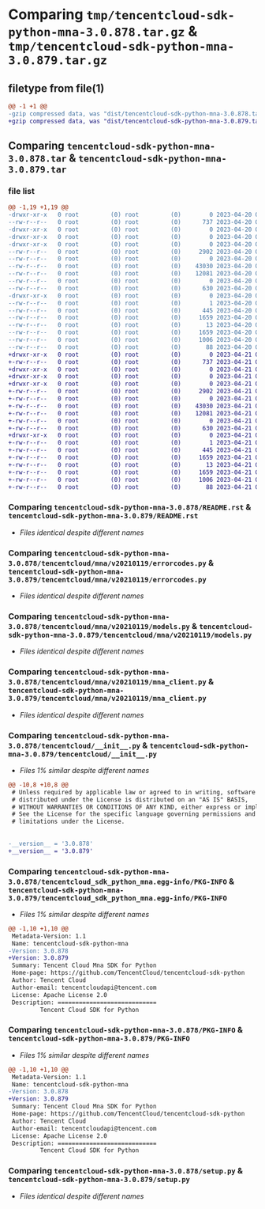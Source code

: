 # Comparing `tmp/tencentcloud-sdk-python-mna-3.0.878.tar.gz` & `tmp/tencentcloud-sdk-python-mna-3.0.879.tar.gz`

## filetype from file(1)

```diff
@@ -1 +1 @@
-gzip compressed data, was "dist/tencentcloud-sdk-python-mna-3.0.878.tar", last modified: Thu Apr 20 00:37:27 2023, max compression
+gzip compressed data, was "dist/tencentcloud-sdk-python-mna-3.0.879.tar", last modified: Fri Apr 21 00:52:49 2023, max compression
```

## Comparing `tencentcloud-sdk-python-mna-3.0.878.tar` & `tencentcloud-sdk-python-mna-3.0.879.tar`

### file list

```diff
@@ -1,19 +1,19 @@
-drwxr-xr-x   0 root         (0) root         (0)        0 2023-04-20 00:37:27.000000 tencentcloud-sdk-python-mna-3.0.878/
--rw-r--r--   0 root         (0) root         (0)      737 2023-04-20 00:37:27.000000 tencentcloud-sdk-python-mna-3.0.878/README.rst
-drwxr-xr-x   0 root         (0) root         (0)        0 2023-04-20 00:37:27.000000 tencentcloud-sdk-python-mna-3.0.878/tencentcloud/
-drwxr-xr-x   0 root         (0) root         (0)        0 2023-04-20 00:37:27.000000 tencentcloud-sdk-python-mna-3.0.878/tencentcloud/mna/
-drwxr-xr-x   0 root         (0) root         (0)        0 2023-04-20 00:37:27.000000 tencentcloud-sdk-python-mna-3.0.878/tencentcloud/mna/v20210119/
--rw-r--r--   0 root         (0) root         (0)     2902 2023-04-20 00:37:27.000000 tencentcloud-sdk-python-mna-3.0.878/tencentcloud/mna/v20210119/errorcodes.py
--rw-r--r--   0 root         (0) root         (0)        0 2023-04-20 00:37:27.000000 tencentcloud-sdk-python-mna-3.0.878/tencentcloud/mna/v20210119/__init__.py
--rw-r--r--   0 root         (0) root         (0)    43030 2023-04-20 00:37:27.000000 tencentcloud-sdk-python-mna-3.0.878/tencentcloud/mna/v20210119/models.py
--rw-r--r--   0 root         (0) root         (0)    12081 2023-04-20 00:37:27.000000 tencentcloud-sdk-python-mna-3.0.878/tencentcloud/mna/v20210119/mna_client.py
--rw-r--r--   0 root         (0) root         (0)        0 2023-04-20 00:37:27.000000 tencentcloud-sdk-python-mna-3.0.878/tencentcloud/mna/__init__.py
--rw-r--r--   0 root         (0) root         (0)      630 2023-04-20 00:37:27.000000 tencentcloud-sdk-python-mna-3.0.878/tencentcloud/__init__.py
-drwxr-xr-x   0 root         (0) root         (0)        0 2023-04-20 00:37:27.000000 tencentcloud-sdk-python-mna-3.0.878/tencentcloud_sdk_python_mna.egg-info/
--rw-r--r--   0 root         (0) root         (0)        1 2023-04-20 00:37:27.000000 tencentcloud-sdk-python-mna-3.0.878/tencentcloud_sdk_python_mna.egg-info/dependency_links.txt
--rw-r--r--   0 root         (0) root         (0)      445 2023-04-20 00:37:27.000000 tencentcloud-sdk-python-mna-3.0.878/tencentcloud_sdk_python_mna.egg-info/SOURCES.txt
--rw-r--r--   0 root         (0) root         (0)     1659 2023-04-20 00:37:27.000000 tencentcloud-sdk-python-mna-3.0.878/tencentcloud_sdk_python_mna.egg-info/PKG-INFO
--rw-r--r--   0 root         (0) root         (0)       13 2023-04-20 00:37:27.000000 tencentcloud-sdk-python-mna-3.0.878/tencentcloud_sdk_python_mna.egg-info/top_level.txt
--rw-r--r--   0 root         (0) root         (0)     1659 2023-04-20 00:37:27.000000 tencentcloud-sdk-python-mna-3.0.878/PKG-INFO
--rw-r--r--   0 root         (0) root         (0)     1006 2023-04-20 00:37:27.000000 tencentcloud-sdk-python-mna-3.0.878/setup.py
--rw-r--r--   0 root         (0) root         (0)       88 2023-04-20 00:37:27.000000 tencentcloud-sdk-python-mna-3.0.878/setup.cfg
+drwxr-xr-x   0 root         (0) root         (0)        0 2023-04-21 00:52:49.000000 tencentcloud-sdk-python-mna-3.0.879/
+-rw-r--r--   0 root         (0) root         (0)      737 2023-04-21 00:52:49.000000 tencentcloud-sdk-python-mna-3.0.879/README.rst
+drwxr-xr-x   0 root         (0) root         (0)        0 2023-04-21 00:52:49.000000 tencentcloud-sdk-python-mna-3.0.879/tencentcloud/
+drwxr-xr-x   0 root         (0) root         (0)        0 2023-04-21 00:52:49.000000 tencentcloud-sdk-python-mna-3.0.879/tencentcloud/mna/
+drwxr-xr-x   0 root         (0) root         (0)        0 2023-04-21 00:52:49.000000 tencentcloud-sdk-python-mna-3.0.879/tencentcloud/mna/v20210119/
+-rw-r--r--   0 root         (0) root         (0)     2902 2023-04-21 00:52:49.000000 tencentcloud-sdk-python-mna-3.0.879/tencentcloud/mna/v20210119/errorcodes.py
+-rw-r--r--   0 root         (0) root         (0)        0 2023-04-21 00:52:49.000000 tencentcloud-sdk-python-mna-3.0.879/tencentcloud/mna/v20210119/__init__.py
+-rw-r--r--   0 root         (0) root         (0)    43030 2023-04-21 00:52:49.000000 tencentcloud-sdk-python-mna-3.0.879/tencentcloud/mna/v20210119/models.py
+-rw-r--r--   0 root         (0) root         (0)    12081 2023-04-21 00:52:49.000000 tencentcloud-sdk-python-mna-3.0.879/tencentcloud/mna/v20210119/mna_client.py
+-rw-r--r--   0 root         (0) root         (0)        0 2023-04-21 00:52:49.000000 tencentcloud-sdk-python-mna-3.0.879/tencentcloud/mna/__init__.py
+-rw-r--r--   0 root         (0) root         (0)      630 2023-04-21 00:52:49.000000 tencentcloud-sdk-python-mna-3.0.879/tencentcloud/__init__.py
+drwxr-xr-x   0 root         (0) root         (0)        0 2023-04-21 00:52:49.000000 tencentcloud-sdk-python-mna-3.0.879/tencentcloud_sdk_python_mna.egg-info/
+-rw-r--r--   0 root         (0) root         (0)        1 2023-04-21 00:52:49.000000 tencentcloud-sdk-python-mna-3.0.879/tencentcloud_sdk_python_mna.egg-info/dependency_links.txt
+-rw-r--r--   0 root         (0) root         (0)      445 2023-04-21 00:52:49.000000 tencentcloud-sdk-python-mna-3.0.879/tencentcloud_sdk_python_mna.egg-info/SOURCES.txt
+-rw-r--r--   0 root         (0) root         (0)     1659 2023-04-21 00:52:49.000000 tencentcloud-sdk-python-mna-3.0.879/tencentcloud_sdk_python_mna.egg-info/PKG-INFO
+-rw-r--r--   0 root         (0) root         (0)       13 2023-04-21 00:52:49.000000 tencentcloud-sdk-python-mna-3.0.879/tencentcloud_sdk_python_mna.egg-info/top_level.txt
+-rw-r--r--   0 root         (0) root         (0)     1659 2023-04-21 00:52:49.000000 tencentcloud-sdk-python-mna-3.0.879/PKG-INFO
+-rw-r--r--   0 root         (0) root         (0)     1006 2023-04-21 00:52:49.000000 tencentcloud-sdk-python-mna-3.0.879/setup.py
+-rw-r--r--   0 root         (0) root         (0)       88 2023-04-21 00:52:49.000000 tencentcloud-sdk-python-mna-3.0.879/setup.cfg
```

### Comparing `tencentcloud-sdk-python-mna-3.0.878/README.rst` & `tencentcloud-sdk-python-mna-3.0.879/README.rst`

 * *Files identical despite different names*

### Comparing `tencentcloud-sdk-python-mna-3.0.878/tencentcloud/mna/v20210119/errorcodes.py` & `tencentcloud-sdk-python-mna-3.0.879/tencentcloud/mna/v20210119/errorcodes.py`

 * *Files identical despite different names*

### Comparing `tencentcloud-sdk-python-mna-3.0.878/tencentcloud/mna/v20210119/models.py` & `tencentcloud-sdk-python-mna-3.0.879/tencentcloud/mna/v20210119/models.py`

 * *Files identical despite different names*

### Comparing `tencentcloud-sdk-python-mna-3.0.878/tencentcloud/mna/v20210119/mna_client.py` & `tencentcloud-sdk-python-mna-3.0.879/tencentcloud/mna/v20210119/mna_client.py`

 * *Files identical despite different names*

### Comparing `tencentcloud-sdk-python-mna-3.0.878/tencentcloud/__init__.py` & `tencentcloud-sdk-python-mna-3.0.879/tencentcloud/__init__.py`

 * *Files 1% similar despite different names*

```diff
@@ -10,8 +10,8 @@
 # Unless required by applicable law or agreed to in writing, software
 # distributed under the License is distributed on an "AS IS" BASIS,
 # WITHOUT WARRANTIES OR CONDITIONS OF ANY KIND, either express or implied.
 # See the License for the specific language governing permissions and
 # limitations under the License.
 
 
-__version__ = '3.0.878'
+__version__ = '3.0.879'
```

### Comparing `tencentcloud-sdk-python-mna-3.0.878/tencentcloud_sdk_python_mna.egg-info/PKG-INFO` & `tencentcloud-sdk-python-mna-3.0.879/tencentcloud_sdk_python_mna.egg-info/PKG-INFO`

 * *Files 1% similar despite different names*

```diff
@@ -1,10 +1,10 @@
 Metadata-Version: 1.1
 Name: tencentcloud-sdk-python-mna
-Version: 3.0.878
+Version: 3.0.879
 Summary: Tencent Cloud Mna SDK for Python
 Home-page: https://github.com/TencentCloud/tencentcloud-sdk-python
 Author: Tencent Cloud
 Author-email: tencentcloudapi@tencent.com
 License: Apache License 2.0
 Description: ============================
         Tencent Cloud SDK for Python
```

### Comparing `tencentcloud-sdk-python-mna-3.0.878/PKG-INFO` & `tencentcloud-sdk-python-mna-3.0.879/PKG-INFO`

 * *Files 1% similar despite different names*

```diff
@@ -1,10 +1,10 @@
 Metadata-Version: 1.1
 Name: tencentcloud-sdk-python-mna
-Version: 3.0.878
+Version: 3.0.879
 Summary: Tencent Cloud Mna SDK for Python
 Home-page: https://github.com/TencentCloud/tencentcloud-sdk-python
 Author: Tencent Cloud
 Author-email: tencentcloudapi@tencent.com
 License: Apache License 2.0
 Description: ============================
         Tencent Cloud SDK for Python
```

### Comparing `tencentcloud-sdk-python-mna-3.0.878/setup.py` & `tencentcloud-sdk-python-mna-3.0.879/setup.py`

 * *Files identical despite different names*

